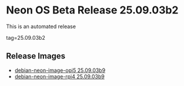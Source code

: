 # Neon OS Beta Release 25.09.03b2
This is an automated release

tag=25.09.03b2

## Release Images
- [debian-neon-image-opi5 25.09.03b9](https://download.neonaiservices.com/neon_os/core/rpi4/dev/debian-neon-image-rpi4_2025-09-03_22_00.img.xz)
- [debian-neon-image-rpi4 25.09.03b9](https://download.neonaiservices.com/neon_os/core/rpi4/dev/debian-neon-image-rpi4_2025-09-03_22_00.img.xz)
